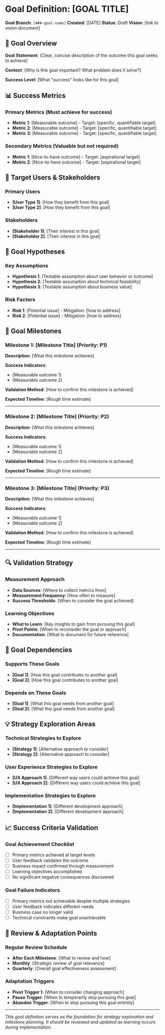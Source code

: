# Goal Definition: [GOAL TITLE]

**Goal Branch**: `[###-goal-name]`
**Created**: [DATE]
**Status**: Draft
**Vision**: [link to vision document]

## 🎯 Goal Overview

<!--
  ACTION REQUIRED: Define the high-level goal and desired outcomes.
  Focus on WHAT users achieve and WHY it matters, not HOW it's implemented.
-->

**Goal Statement**: [Clear, concise description of the outcome this goal seeks to achieve]

**Context**: [Why is this goal important? What problem does it solve?]

**Success Level**: [What "success" looks like for this goal]

## 📊 Success Metrics

<!--
  ACTION REQUIRED: Define measurable indicators of goal achievement.
  These should be outcome-focused, not implementation-focused.
-->

### Primary Metrics (Must achieve for success)

- **Metric 1**: [Measurable outcome] - Target: [specific, quantifiable target]
- **Metric 2**: [Measurable outcome] - Target: [specific, quantifiable target]
- **Metric 3**: [Measurable outcome] - Target: [specific, quantifiable target]

### Secondary Metrics (Valuable but not required)

- **Metric 1**: [Nice-to-have outcome] - Target: [aspirational target]
- **Metric 2**: [Nice-to-have outcome] - Target: [aspirational target]

## 👥 Target Users & Stakeholders

<!--
  ACTION REQUIRED: Identify who benefits from this goal and how.
-->

### Primary Users
- **[User Type 1]**: [How they benefit from this goal]
- **[User Type 2]**: [How they benefit from this goal]

### Stakeholders
- **[Stakeholder 1]**: [Their interest in this goal]
- **[Stakeholder 2]**: [Their interest in this goal]

## 🎯 Goal Hypotheses

<!--
  ACTION REQUIRED: Define testable hypotheses about this goal.
  These should be assumptions that can be validated through implementation.
-->

### Key Assumptions
- **Hypothesis 1**: [Testable assumption about user behavior or outcome]
- **Hypothesis 2**: [Testable assumption about technical feasibility]
- **Hypothesis 3**: [Testable assumption about business value]

### Risk Factors
- **Risk 1**: [Potential issue] - Mitigation: [how to address]
- **Risk 2**: [Potential issue] - Mitigation: [how to address]

## 🚀 Goal Milestones

<!--
  ACTION REQUIRED: Break this goal into measurable milestones.
  Each milestone should deliver value and validate progress toward the goal.
-->

### Milestone 1: [Milestone Title] (Priority: P1)
**Description**: [What this milestone achieves]

**Success Indicators**:
- [Measurable outcome 1]
- [Measurable outcome 2]

**Validation Method**: [How to confirm this milestone is achieved]

**Expected Timeline**: [Rough time estimate]

---

### Milestone 2: [Milestone Title] (Priority: P2)
**Description**: [What this milestone achieves]

**Success Indicators**:
- [Measurable outcome 1]
- [Measurable outcome 2]

**Validation Method**: [How to confirm this milestone is achieved]

**Expected Timeline**: [Rough time estimate]

---

### Milestone 3: [Milestone Title] (Priority: P3)
**Description**: [What this milestone achieves]

**Success Indicators**:
- [Measurable outcome 1]
- [Measurable outcome 2]

**Validation Method**: [How to confirm this milestone is achieved]

**Expected Timeline**: [Rough time estimate]

---

## 🔍 Validation Strategy

<!--
  ACTION REQUIRED: Define how you'll validate that this goal is achieved.
-->

### Measurement Approach
- **Data Sources**: [Where to collect metrics from]
- **Measurement Frequency**: [How often to measure]
- **Success Thresholds**: [When to consider the goal achieved]

### Learning Objectives
- **What to Learn**: [Key insights to gain from pursuing this goal]
- **Pivot Points**: [When to reconsider the goal or approach]
- **Documentation**: [What to document for future reference]

## 🎯 Goal Dependencies

<!--
  ACTION REQUIRED: Identify relationships with other goals.
-->

### Supports These Goals
- **[Goal 1]**: [How this goal contributes to another goal]
- **[Goal 2]**: [How this goal contributes to another goal]

### Depends on These Goals
- **[Goal 1]**: [What this goal needs from another goal]
- **[Goal 2]**: [What this goal needs from another goal]

## 💡 Strategy Exploration Areas

<!--
  ACTION REQUIRED: Identify areas where multiple approaches should be explored.
-->

### Technical Strategies to Explore
- **[Strategy 1]**: [Alternative approach to consider]
- **[Strategy 2]**: [Alternative approach to consider]

### User Experience Strategies to Explore
- **[UX Approach 1]**: [Different way users could achieve this goal]
- **[UX Approach 2]**: [Different way users could achieve this goal]

### Implementation Strategies to Explore
- **[Implementation 1]**: [Different development approach]
- **[Implementation 2]**: [Different development approach]

## 📈 Success Criteria Validation

<!--
  ACTION REQUIRED: Define how to validate this goal's success criteria.
-->

### Goal Achievement Checklist
- [ ] Primary metrics achieved at target levels
- [ ] User feedback validates the outcome
- [ ] Business impact confirmed through measurement
- [ ] Learning objectives accomplished
- [ ] No significant negative consequences discovered

### Goal Failure Indicators
- [ ] Primary metrics not achievable despite multiple strategies
- [ ] User feedback indicates different needs
- [ ] Business case no longer valid
- [ ] Technical constraints make goal unachievable

## 🔄 Review & Adaptation Points

<!--
  ACTION REQUIRED: Define when and how to review progress toward this goal.
-->

### Regular Review Schedule
- **After Each Milestone**: [What to review and how]
- **Monthly**: [Strategic review of goal relevance]
- **Quarterly**: [Overall goal effectiveness assessment]

### Adaptation Triggers
- **Pivot Trigger 1**: [When to consider changing approach]
- **Pause Trigger**: [When to temporarily stop pursuing this goal]
- **Abandon Trigger**: [When to stop pursuing this goal entirely]

---

*This goal definition serves as the foundation for strategy exploration and milestone planning. It should be reviewed and updated as learning occurs during implementation.*